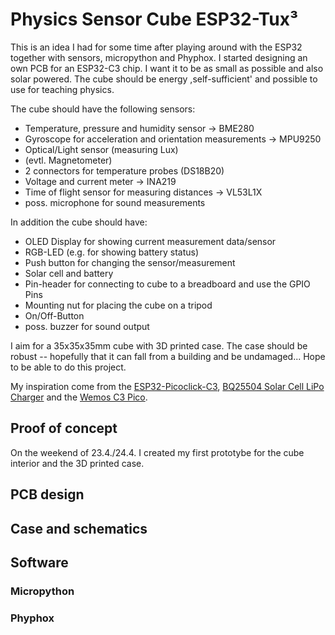 # Physics Sensor Cube ESP32-Tux³

This is an idea I had for some time after playing around with the ESP32 together with sensors, micropython and Phyphox. I started designing an own PCB for an ESP32-C3 chip. I want it to be as small as possible and also solar powered. The cube should be energy ,self-sufficient' and possible to use for teaching physics. 

The cube should have the following sensors:
- Temperature, pressure and humidity sensor &rarr; BME280
- Gyroscope for acceleration and orientation measurements &rarr; MPU9250
- Optical/Light sensor (measuring Lux)
- (evtl. Magnetometer)
- 2 connectors for temperature probes (DS18B20)
- Voltage and current meter &rarr; INA219
- Time of flight sensor for measuring distances &rarr; VL53L1X
- poss. microphone for sound measurements

In addition the cube should have:
- OLED Display for showing current measurement data/sensor
- RGB-LED (e.g. for showing battery status)
- Push button for changing the sensor/measurement
- Solar cell and battery
- Pin-header for connecting to cube to a breadboard and use the GPIO Pins
- Mounting nut for placing the cube on a tripod
- On/Off-Button
- poss. buzzer for sound output

I aim for a 35x35x35mm cube with 3D printed case. The case should be robust -- hopefully that it can fall from a building and be undamaged... Hope to be able to do this project. 

My inspiration come from the [ESP32-Picoclick-C3](https://github.com/makermoekoe/Picoclick-C3), [BQ25504 Solar Cell LiPo Charger](https://hackaday.io/project/158837-ultra-low-power-lipo-charger-via-energy-harvesting) and the [Wemos C3 Pico](https://www.wemos.cc/en/latest/c3/c3_pico.html).

## Proof of concept

On the weekend of 23.4./24.4. I created my first prototybe for the cube interior and the 3D printed case. 

## PCB design

## Case and schematics

## Software

### Micropython
### Phyphox
